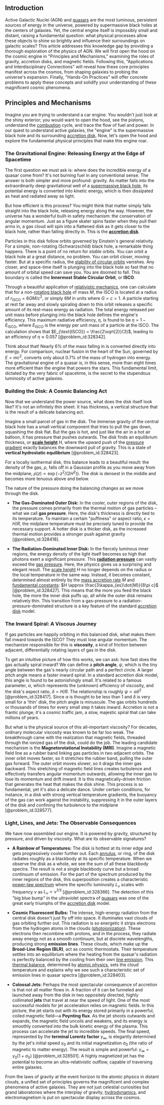 ## Introduction
Active Galactic Nuclei (AGN) and [quasars](@article_id:158727) are the most luminous, persistent sources of energy in the universe, powered by supermassive black holes at the centers of galaxies. Yet, the central engine itself is impossibly small and distant, raising a fundamental question: what physical processes allow these objects to shine so brightly and influence their surroundings on galactic scales? This article addresses this knowledge gap by providing a thorough exploration of the physics of AGN. We will first open the hood on the cosmic engine in "Principles and Mechanisms," examining the roles of gravity, accretion disks, and magnetic fields. Following this, "Applications and Interdisciplinary Connections" will reveal how these core principles manifest across the cosmos, from shaping galaxies to probing the universe's expansion. Finally, "Hands-On Practices" will offer concrete problems to apply these concepts and solidify your understanding of these magnificent cosmic phenomena.

## Principles and Mechanisms

Imagine you are trying to understand a car engine. You wouldn't just look at the shiny exterior; you would want to open the hood, see the pistons, understand the [combustion](@article_id:146206) cycle, and trace the flow of fuel and power. In our quest to understand active galaxies, the "engine" is the supermassive black hole and its surrounding [accretion disk](@article_id:159110). Now, let's open the hood and explore the fundamental physical principles that make this engine roar.

### The Gravitational Engine: Releasing Energy at the Edge of Spacetime

The first question we must ask is: where does the incredible energy of a quasar come from? It's not burning fuel in any conventional sense. The answer is both simpler and more profound: gravity. As matter falls into the extraordinarily deep gravitational well of a [supermassive black hole](@article_id:159462), its potential energy is converted into kinetic energy, which is then dissipated as heat and radiated away as light.

But how efficient is this process? You might think that matter simply falls straight into the black hole, releasing energy along the way. However, the universe has a wonderful built-in safety mechanism: the conservation of angular momentum. Just as a figure skater spins faster when they pull their arms in, a gas cloud will spin into a flattened disk as it gets closer to the black hole, rather than falling directly in. This is the **[accretion disk](@article_id:159110)**.

Particles in this disk follow orbits governed by Einstein's general relativity. For a simple, non-rotating (Schwarzschild) black hole, a remarkable thing happens. There is a point of no return for *stable* orbits. You can orbit a black hole at a great distance, no problem. You can orbit closer, moving faster. But at a specific radius, the [stability of circular orbits](@article_id:178194) vanishes. Any closer, and space-time itself is plunging into the black hole so fast that no amount of orbital speed can save you. You are doomed to fall. This boundary is called the **Innermost Stable Circular Orbit**, or **ISCO**.

Through a beautiful application of [relativistic mechanics](@article_id:262989), one can calculate that for a non-[rotating black hole](@article_id:261173) of mass $M$, the ISCO is located at a radius of $r_{\text{ISCO}} = 6GM/c^2$, or simply $6M$ in units where $G=c=1$. A particle starting at rest far away and slowly spiraling down to this orbit releases a specific amount of its rest-mass energy as radiation. The total energy released per unit mass before plunging into the black hole defines the engine's efficiency. This maximum radiative efficiency, $\eta$, is found to be $\eta = 1 - E_{\text{ISCO}}$, where $E_{\text{ISCO}}$ is the energy per unit mass of a particle at the ISCO. The calculation shows that $E_{\text{ISCO}} = \frac{2\sqrt{2}}{3}$, leading to an efficiency of $\eta \approx 0.057$ [@problem_id:328342].

Think about that! Nearly 6% of the mass falling in is converted directly into energy. For comparison, nuclear fusion in the heart of the Sun, governed by $E=mc^2$, converts only about 0.7% of the mass of hydrogen into energy. The gravitational engine of a quasar is, in this sense, more than eight times more efficient than the engine that powers the stars. This fundamental limit, dictated by the very fabric of spacetime, is the secret to the stupendous luminosity of active galaxies.

### Building the Disk: A Cosmic Balancing Act

Now that we understand the power source, what does the disk itself look like? It's not an infinitely thin sheet. It has thickness, a vertical structure that is the result of a delicate balancing act.

Imagine a small parcel of gas in the disk. The immense gravity of the central black hole has a small vertical component that tries to pull the gas down, squashing the disk flat. But the gas is hot, and just like the air in a hot air balloon, it has pressure that pushes outwards. The disk finds an equilibrium thickness, or **[scale height](@article_id:263260)** $H$, where the upward push of the [pressure gradient](@article_id:273618) exactly balances the downward pull of gravity. This is a state of **vertical hydrostatic equilibrium** [@problem_id:328423].

For a locally isothermal disk, this balance leads to a beautiful result: the density of the gas, $\rho$, falls off in a Gaussian profile as you move away from the midplane, $\rho(z) \propto \exp(-z^2 / (2H^2))$. The disk is densest in the middle and becomes more tenuous above and below.

The nature of the pressure doing the balancing changes as we move through the disk.

*   **The Gas-Dominated Outer Disk:** In the cooler, outer regions of the disk, the pressure comes primarily from the thermal motion of gas particles – what we call **gas pressure**. Here, the disk's thickness is directly tied to its temperature. To maintain a certain "puffiness" or aspect ratio, $\epsilon = H/R$, the midplane temperature must be precisely tuned to provide the necessary support. A hotter disk is a thicker disk, as the increased thermal motion provides a stronger push against gravity [@problem_id:328418].

*   **The Radiation-Dominated Inner Disk:** In the fiercely luminous inner regions, the energy density of the light itself becomes so high that photons exert a significant pressure. This **[radiation pressure](@article_id:142662)** can vastly exceed the [gas pressure](@article_id:140203). Here, the physics gives us a surprising and elegant result. The [scale height](@article_id:263260) $H$ no longer depends on the radius or the local temperature in the same way. Instead, it becomes constant, determined almost entirely by the [mass accretion rate](@article_id:161431) $\dot{M}$ and [fundamental constants](@article_id:148280): $H \approx \frac{3\kappa_{es}\dot{M}}{8\pi c}$ [@problem_id:328427]. This means that the more you feed the black hole, the more the inner disk puffs up, all while the outer disk remains relatively thin. This transition from a gas-pressure to a radiation-pressure-dominated structure is a key feature of the standard [accretion disk](@article_id:159110) model.

### The Inward Spiral: A Viscous Journey

If gas particles are happily orbiting in this balanced disk, what makes them fall inward towards the ISCO? They must lose angular momentum. The mechanism responsible for this is **viscosity**, a kind of friction between adjacent, differentially rotating layers of gas in the disk.

To get an intuitive picture of how this works, we can ask: how fast does the gas actually spiral inward? We can define a **pitch angle**, $\psi$, which is the tiny angle between the gas's nearly circular path and a perfect circle. A larger pitch angle means a faster inward spiral. In a standard accretion disk model, this angle is found to be astonishingly small. It's related to a famous parameter, $\alpha$, which represents the (unknown) efficiency of viscosity, and the disk's aspect ratio, $\delta = H/R$. The relationship is roughly $\psi \propto \alpha \delta^2$ [@problem_id:328417]. Since $\alpha$ is thought to be less than 1 and $\delta$ is very small for a 'thin' disk, the pitch angle is minuscule. The gas orbits hundreds or thousands of times for every small step it takes inward. Accretion is not a frantic plunge; it's a cosmic traffic jam, a slow, majestic spiral that can take millions of years.

But what is the physical source of this all-important viscosity? For decades, ordinary molecular viscosity was known to be far too weak. The breakthrough came with the realization that magnetic fields, threaded through the ionized gas of the disk, could do the job. The leading candidate mechanism is the **Magnetorotational Instability (MRI)**. Imagine a magnetic field line as a rubber band linking gas particles in two adjacent orbits. The inner orbit moves faster, so it stretches the rubber band, pulling the outer gas forward. The outer orbit moves slower, so it drags the inner gas backward. This stretching of magnetic field lines creates turbulence and effectively transfers angular momentum outwards, allowing the inner gas to lose its momentum and drift inward. It is this magnetically-driven friction that generates the heat that makes the disk shine. This process is so fundamental, yet it's also a delicate dance. Under certain conditions, for instance, in a disk with strong vertical temperature gradients, the buoyancy of the gas can work against the instability, suppressing it in the outer layers of the disk and confining the turbulence to the midplane [@problem_id:328577].

### Light, Lines, and Jets: The Observable Consequences

We have now assembled our engine. It is powered by gravity, structured by pressure, and driven by viscosity. What are its observable signatures?

*   **A Rainbow of Temperatures:** The disk is hottest at its inner edge and gets progressively cooler further out. Each [annulus](@article_id:163184), or ring, of the disk radiates roughly as a blackbody at its specific temperature. When we observe the disk as a whole, we see the sum of all these blackbody spectra. The result is not a single blackbody curve but a broad continuum of emission. For the part of the spectrum produced by the inner regions of the disk, this superposition creates a characteristic [power-law spectrum](@article_id:185815) where the specific luminosity $L_\nu$ scales with frequency $\nu$ as $L_\nu \propto \nu^{1/3}$ [@problem_id:328366]. The detection of this "big blue bump" in the ultraviolet spectra of [quasars](@article_id:158727) was one of the great early triumphs of the [accretion disk](@article_id:159110) model.

*   **Cosmic Fluorescent Bulbs:** The intense, high-energy radiation from the central disk doesn't just fly off into space. It illuminates vast clouds of gas orbiting further out. This radiation is so energetic it strips electrons from the hydrogen atoms in the clouds ([photoionization](@article_id:157376)). These electrons then recombine with protons, and in the process, they radiate away energy not as a smooth continuum, but at discrete wavelengths, producing strong **emission lines**. These clouds, which make up the **Broad-Line Region (BLR)**, act as cosmic thermostats. Their temperature settles into an equilibrium where the heating from the quasar's radiation is perfectly balanced by the cooling from their own [line emission](@article_id:161151). This [thermal balance](@article_id:157492), determined by [atomic physics](@article_id:140329), sets the cloud temperature and explains why we see such a characteristic set of emission lines in quasar spectra [@problem_id:328403].

*   **Colossal Jets:** Perhaps the most spectacular consequence of accretion is that not all matter flows in. A fraction of it can be funneled and launched away from the disk in two oppositely directed, highly collimated **jets** that travel at near the speed of light. One of the most successful models for jet acceleration relies on magnetic fields. In this picture, the jet starts out with its energy stored primarily in a powerful, coiled magnetic field—a **Poynting flux**. As the jet shoots outwards and expands, the magnetic field uncoils and weakens, and its energy is smoothly converted into the bulk kinetic energy of the plasma. This process can accelerate the jet to incredible speeds. The final speed, represented by the **terminal Lorentz factor** $\gamma_\infty$, is elegantly determined by the jet's initial speed $\gamma_0$ and its initial magnetization $\sigma_0$ (the ratio of magnetic to matter energy). The result is simple and powerful: $\gamma_\infty = \gamma_0 (1 + \sigma_0)$ [@problem_id:328501]. A highly magnetized jet has the potential to become an ultra-relativistic outflow, capable of traversing entire galaxies.

From the laws of gravity at the event horizon to the atomic physics in distant clouds, a unified set of principles governs the magnificent and complex phenomena of active galaxies. They are not just celestial curiosities but grand laboratories where the interplay of gravity, [hydrodynamics](@article_id:158377), and electromagnetism is put on spectacular display across the cosmos.